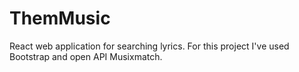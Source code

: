 # ThemMusic
React web application for searching lyrics. 
For this project I've used Bootstrap and open API Musixmatch. 
